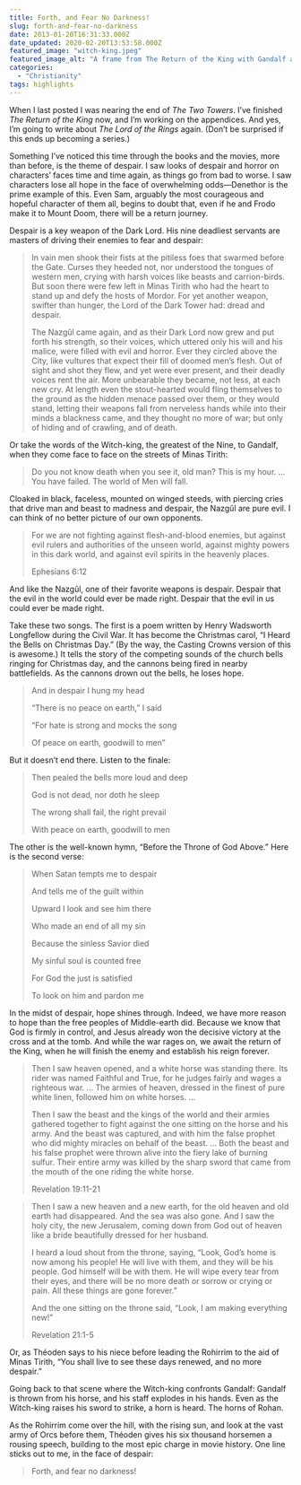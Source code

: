 ```yaml
---
title: Forth, and Fear No Darkness!
slug: forth-and-fear-no-darkness
date: 2013-01-20T16:31:33.000Z
date_updated: 2020-02-20T13:53:58.000Z
featured_image: "witch-king.jpeg"
featured_image_alt: "A frame from The Return of the King with Gandalf and Pippin from behind, facing the Witch-king with a flaming sword pointed to the sky"
categories: 
  - "Christianity"
tags: highlights
---
```


When I last posted I was nearing the end of *The Two Towers*. I’ve finished *The Return of the King* now, and I’m working on the appendices. And yes, I’m going to write about *The Lord of the Rings* again. (Don’t be surprised if this ends up becoming a series.)

Something I’ve noticed this time through the books and the movies, more than before, is the theme of despair. I saw looks of despair and horror on characters’ faces time and time again, as things go from bad to worse. I saw characters lose all hope in the face of overwhelming odds—Denethor is the prime example of this. Even Sam, arguably the most courageous and hopeful character of them all, begins to doubt that, even if he and Frodo make it to Mount Doom, there will be a return journey.

Despair is a key weapon of the Dark Lord. His nine deadliest servants are masters of driving their enemies to fear and despair:

> In vain men shook their fists at the pitiless foes that swarmed before the Gate. Curses they heeded not, nor understood the tongues of western men, crying with harsh voices like beasts and carrion-birds. But soon there were few left in Minas Tirith who had the heart to stand up and defy the hosts of Mordor. For yet another weapon, swifter than hunger, the Lord of the Dark Tower had: dread and despair.
> 
> The Nazgûl came again, and as their Dark Lord now grew and put forth his strength, so their voices, which uttered only his will and his malice, were filled with evil and horror. Ever they circled above the City, like vultures that expect their fill of doomed men’s flesh. Out of sight and shot they flew, and yet were ever present, and their deadly voices rent the air. More unbearable they became, not less, at each new cry. At length even the stout-hearted would fling themselves to the ground as the hidden menace passed over them, or they would stand, letting their weapons fall from nerveless hands while into their minds a blackness came, and they thought no more of war; but only of hiding and of crawling, and of death.

Or take the words of the Witch-king, the greatest of the Nine, to Gandalf, when they come face to face on the streets of Minas Tirith:

> Do you not know death when you see it, old man? This is my hour. … You have failed. The world of Men will fall.

Cloaked in black, faceless, mounted on winged steeds, with piercing cries that drive man and beast to madness and despair, the Nazgûl are pure evil. I can think of no better picture of our own opponents.

> For we are not fighting against flesh-and-blood enemies, but against evil rulers and authorities of the unseen world, against mighty powers in this dark world, and against evil spirits in the heavenly places.
> 
> Ephesians 6:12

And like the Nazgûl, one of their favorite weapons is despair. Despair that the evil in the world could ever be made right. Despair that the evil in us could ever be made right.

Take these two songs. The first is a poem written by Henry Wadsworth Longfellow during the Civil War. It has become the Christmas carol, “I Heard the Bells on Christmas Day.” (By the way, the Casting Crowns version of this is awesome.) It tells the story of the competing sounds of the church bells ringing for Christmas day, and the cannons being fired in nearby battlefields. As the cannons drown out the bells, he loses hope.

> And in despair I hung my head
> 
> “There is no peace on earth,” I said
> 
> “For hate is strong and mocks the song
> 
> Of peace on earth, goodwill to men”

But it doesn’t end there. Listen to the finale:

> Then pealed the bells more loud and deep
> 
> God is not dead, nor doth he sleep
> 
> The wrong shall fail, the right prevail
> 
> With peace on earth, goodwill to men

The other is the well-known hymn, “Before the Throne of God Above.” Here is the second verse:

> When Satan tempts me to despair
> 
> And tells me of the guilt within
> 
> Upward I look and see him there
> 
> Who made an end of all my sin
> 
> Because the sinless Savior died
> 
> My sinful soul is counted free
> 
> For God the just is satisfied
> 
> To look on him and pardon me

In the midst of despair, hope shines through. Indeed, we have more reason to hope than the free peoples of Middle-earth did. Because we know that God is firmly in control, and Jesus already won the decisive victory at the cross and at the tomb. And while the war rages on, we await the return of the King, when he will finish the enemy and establish his reign forever.

> Then I saw heaven opened, and a white horse was standing there. Its rider was named Faithful and True, for he judges fairly and wages a righteous war. … The armies of heaven, dressed in the finest of pure white linen, followed him on white horses. …
> 
> Then I saw the beast and the kings of the world and their armies gathered together to fight against the one sitting on the horse and his army. And the beast was captured, and with him the false prophet who did mighty miracles on behalf of the beast. … Both the beast and his false prophet were thrown alive into the fiery lake of burning sulfur. Their entire army was killed by the sharp sword that came from the mouth of the one riding the white horse.
> 
> Revelation 19:11-21

> Then I saw a new heaven and a new earth, for the old heaven and old earth had disappeared. And the sea was also gone. And I saw the holy city, the new Jerusalem, coming down from God out of heaven like a bride beautifully dressed for her husband.
> 
> I heard a loud shout from the throne, saying, “Look, God’s home is now among his people! He will live with them, and they will be his people. God himself will be with them. He will wipe every tear from their eyes, and there will be no more death or sorrow or crying or pain. All these things are gone forever.”
> 
> And the one sitting on the throne said, “Look, I am making everything new!”
> 
> Revelation 21:1-5

Or, as Théoden says to his niece before leading the Rohirrim to the aid of Minas Tirith, “You shall live to see these days renewed, and no more despair.”

Going back to that scene where the Witch-king confronts Gandalf: Gandalf is thrown from his horse, and his staff explodes in his hands. Even as the Witch-king raises his sword to strike, a horn is heard. The horns of Rohan.

As the Rohirrim come over the hill, with the rising sun, and look at the vast army of Orcs before them, Théoden gives his six thousand horsemen a rousing speech, building to the most epic charge in movie history. One line sticks out to me, in the face of despair:

> Forth, and fear no darkness!
